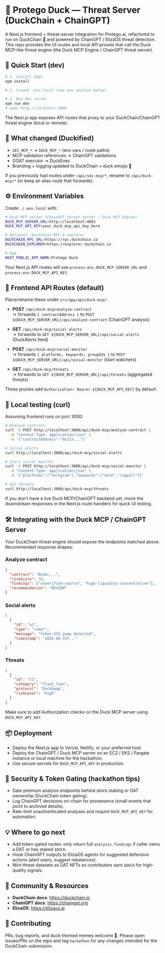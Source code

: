 # 🦆 Protego Duck — Threat Server (DuckChain + ChainGPT)

A Next.js frontend + threat-server integration for Protego.ai, refactored to run on DuckChain 🦆 and powered by ChainGPT / ElizaOS threat detection. This repo provides the UI routes and local API proxies that call the Duck MCP-like threat engine (the Duck MCP Engine / ChainGPT threat server).

## 🚀 Quick Start (dev)

```bash
# 1. Install deps
npm install

# 2. Create .env.local (see env section below)

# 3. Run dev server
npm run dev
# open http://localhost:3000
```

The Next.js app exposes API routes that proxy to your DuckChain/ChainGPT threat engine (local or remote).

## 🧩 What changed (Duckified)

- `SEI_MCP_*` → `DUCK_MCP_*` (env vars / route paths)
- MCP validation references → ChainGPT validations
- GOAT executor → DuckExec
- Branding + logging updated to DuckChain + duck emojis 🦆

If you previously had routes under `/api/sei-mcp/*`, rename to `/api/duck-mcp/*` (or keep an alias route that forwards).

## ⚙️ Environment Variables

Create `./.env.local` with:

```bash
# Duck MCP server (ChainGPT threat server / Duck MCP Engine)
DUCK_MCP_SERVER_URL=http://localhost:4001
DUCK_MCP_API_KEY=your_duck_mcp_api_key_here

# Optional: DuckChain RPC & explorer
DUCKCHAIN_RPC_URL=https://rpc.duckchain.io
DUCKCHAIN_EXPLORER=https://explorer.duckchain.io

# App
NEXT_PUBLIC_APP_NAME=Protego Duck
```

Your Next.js API routes will use `process.env.DUCK_MCP_SERVER_URL` and `process.env.DUCK_MCP_API_KEY`.

## 🔌 Frontend API Routes (default)

Place/rename these under `src/app/api/duck-mcp/`:

- **POST** `/api/duck-mcp/analyze-contract`  
  → forwards `{ contractAddress }` to `POST ${DUCK_MCP_SERVER_URL}/api/analyze-contract` (ChainGPT analysis)

- **GET** `/api/duck-mcp/social-alerts`  
  → forwards to `GET ${DUCK_MCP_SERVER_URL}/api/social-alerts` (DuckAlerts feed)

- **POST** `/api/duck-mcp/social-monitor`  
  → forwards `{ platforms, keywords, groupIds }` to `POST ${DUCK_MCP_SERVER_URL}/api/social-monitor` (start watchers)

- **GET** `/api/duck-mcp/threats`  
  → forwards to `GET ${DUCK_MCP_SERVER_URL}/api/threats` (aggregated threats)

These proxies add `Authorization: Bearer ${DUCK_MCP_API_KEY}` by default.

## 🧪 Local testing (curl)

Assuming frontend runs on port 3000:

```bash
# Analyze contract
curl -X POST http://localhost:3000/api/duck-mcp/analyze-contract \
  -H "Content-Type: application/json" \
  -d '{"contractAddress":"0x123..."}'

# Social alerts
curl http://localhost:3000/api/duck-mcp/social-alerts

# Start social monitor
curl -X POST http://localhost:3000/api/duck-mcp/social-monitor \
  -H "Content-Type: application/json" \
  -d '{"platforms":["telegram"],"keywords":["duck","rugpull"]}'

# Get threats
curl http://localhost:3000/api/duck-mcp/threats
```

If you don't have a live Duck MCP/ChainGPT backend yet, mock the downstream responses in the Next.js route handlers for quick UI testing.

## 🛠️ Integrating with the Duck MCP / ChainGPT Server

Your DuckChain threat engine should expose the endpoints matched above. Recommended response shapes:

### Analyze contract

```json
{
  "contract": "0xabc...",
  "riskScore": 78,
  "findings": ["unverified-source", "high-liquidity-concentration"],
  "recommendation": "REVIEW"
}
```

### Social alerts

```json
[
  {
    "id": "a1",
    "type": "rumor",
    "message": "token-XYZ pump detected",
    "timestamp": "2025-08-31T..."
  }
]
```

### Threats

```json
[
  {
    "id": "t1",
    "category": "flash_loan",
    "protocol": "DuckSwap",
    "riskLevel": "high"
  }
]
```

Make sure to add Authorization checks on the Duck MCP server using `DUCK_MCP_API_KEY`.

## 📦 Deployment

- Deploy the Next.js app to Vercel, Netlify, or your preferred host.
- Deploy the ChainGPT / Duck MCP server on an EC2 / EKS / Fargate instance or local machine for the hackathon.
- Use secure secrets for `DUCK_MCP_API_KEY` in production.

## 🔐 Security & Token Gating (hackathon tips)

- Gate premium analysis endpoints behind `$DUCK` staking or DAT ownership (DuckChain token gating).
- Log ChainGPT decisions on-chain for provenance (small events that point to archived details).
- Rate-limit unauthenticated analyses and require `DUCK_MCP_API_KEY` for automation.

## 💡 Where to go next

- Add token-gated routes: only return full `analysis.findings` if caller owns a DAT or has staked `$DUCK`.
- Hook ChainGPT outputs to ElizaOS agents for suggested defensive actions (alert users, suggest rebalances).
- Mint threat datasets as DAT NFTs so contributors earn `$DUCK` for high-quality signals.

## 🐣 Community & Resources

- **DuckChain docs**: https://duckchain.io
- **ChainGPT docs**: https://chaingpt.org
- **ElizaOS**: https://elizaos.ai

## 🤝 Contributing

PRs, bug reports, and duck-themed memes welcome 🦆. Please open issues/PRs on the repo and tag `hackathon` for any changes intended for the DuckChain submission.